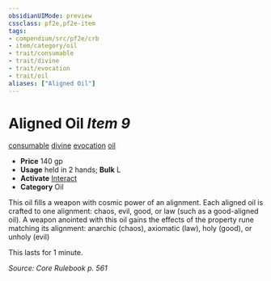 ```yaml
---
obsidianUIMode: preview
cssclass: pf2e,pf2e-item
tags:
- compendium/src/pf2e/crb
- item/category/oil
- trait/consumable
- trait/divine
- trait/evocation
- trait/oil
aliases: ["Aligned Oil"]
---
```

# Aligned Oil *Item 9*  
[consumable](../../../Rules/traits/consumable.md)  [divine](../../../Rules/traits/divine.md)  [evocation](../../../Rules/traits/evocation.md)  [oil](../../../Rules/traits/oil.md)  

- **Price** 140 gp
- **Usage** held in 2 hands; **Bulk** L
- **Activate** [Interact](../../../Rules/actions/interact.md)
- **Category** Oil

This oil fills a weapon with cosmic power of an alignment. Each aligned oil is crafted to one alignment: chaos, evil, good, or law (such as a good-aligned oil). A weapon anointed with this oil gains the effects of the property rune matching its alignment: anarchic (chaos), axiomatic (law), holy (good), or unholy (evil)

This lasts for 1 minute.

*Source: Core Rulebook p. 561*